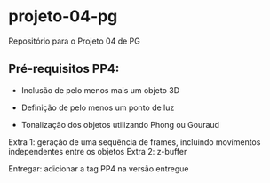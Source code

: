 # projeto-04-pg
Repositório para o Projeto 04 de PG

## Pré-requisitos PP4:
- Inclusão de pelo menos mais um objeto 3D

- Definição de pelo menos um ponto de luz
- Tonalização dos objetos utilizando Phong ou Gouraud

Extra 1: geração de uma sequência de frames, incluindo movimentos independentes entre os objetos
Extra 2: z-buffer


Entregar: adicionar a tag PP4 na versão entregue
